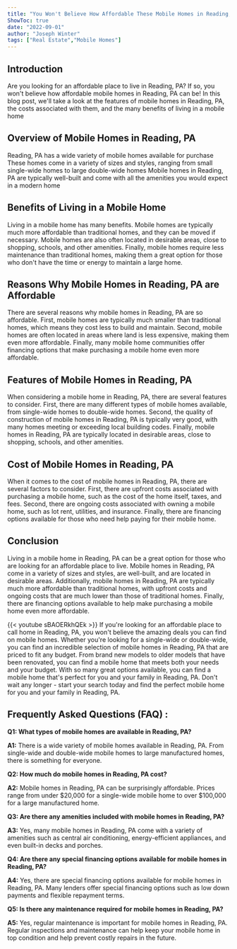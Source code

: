 ```yaml
---
title: "You Won't Believe How Affordable These Mobile Homes in Reading, PA Are!"
ShowToc: true 
date: "2022-09-01"
author: "Joseph Winter" 
tags: ["Real Estate","Mobile Homes"]
---
```

## Introduction
Are you looking for an affordable place to live in Reading, PA? If so, you won't believe how affordable mobile homes in Reading, PA can be! In this blog post, we'll take a look at the features of mobile homes in Reading, PA, the costs associated with them, and the many benefits of living in a mobile home 

## Overview of Mobile Homes in Reading, PA
Reading, PA has a wide variety of mobile homes available for purchase These homes come in a variety of sizes and styles, ranging from small single-wide homes to large double-wide homes Mobile homes in Reading, PA are typically well-built and come with all the amenities you would expect in a modern home

## Benefits of Living in a Mobile Home
Living in a mobile home has many benefits. Mobile homes are typically much more affordable than traditional homes, and they can be moved if necessary. Mobile homes are also often located in desirable areas, close to shopping, schools, and other amenities. Finally, mobile homes require less maintenance than traditional homes, making them a great option for those who don't have the time or energy to maintain a large home.

## Reasons Why Mobile Homes in Reading, PA are Affordable
There are several reasons why mobile homes in Reading, PA are so affordable. First, mobile homes are typically much smaller than traditional homes, which means they cost less to build and maintain. Second, mobile homes are often located in areas where land is less expensive, making them even more affordable. Finally, many mobile home communities offer financing options that make purchasing a mobile home even more affordable.

## Features of Mobile Homes in Reading, PA
When considering a mobile home in Reading, PA, there are several features to consider. First, there are many different types of mobile homes available, from single-wide homes to double-wide homes. Second, the quality of construction of mobile homes in Reading, PA is typically very good, with many homes meeting or exceeding local building codes. Finally, mobile homes in Reading, PA are typically located in desirable areas, close to shopping, schools, and other amenities.

## Cost of Mobile Homes in Reading, PA
When it comes to the cost of mobile homes in Reading, PA, there are several factors to consider. First, there are upfront costs associated with purchasing a mobile home, such as the cost of the home itself, taxes, and fees. Second, there are ongoing costs associated with owning a mobile home, such as lot rent, utilities, and insurance. Finally, there are financing options available for those who need help paying for their mobile home.

## Conclusion
Living in a mobile home in Reading, PA can be a great option for those who are looking for an affordable place to live. Mobile homes in Reading, PA come in a variety of sizes and styles, are well-built, and are located in desirable areas. Additionally, mobile homes in Reading, PA are typically much more affordable than traditional homes, with upfront costs and ongoing costs that are much lower than those of traditional homes. Finally, there are financing options available to help make purchasing a mobile home even more affordable.

{{< youtube sBAOERkhQEk >}} 
If you're looking for an affordable place to call home in Reading, PA, you won't believe the amazing deals you can find on mobile homes. Whether you're looking for a single-wide or double-wide, you can find an incredible selection of mobile homes in Reading, PA that are priced to fit any budget. From brand new models to older models that have been renovated, you can find a mobile home that meets both your needs and your budget. With so many great options available, you can find a mobile home that's perfect for you and your family in Reading, PA. Don't wait any longer - start your search today and find the perfect mobile home for you and your family in Reading, PA.

## Frequently Asked Questions (FAQ) :
**Q1: What types of mobile homes are available in Reading, PA?**

**A1:** There is a wide variety of mobile homes available in Reading, PA. From single-wide and double-wide mobile homes to large manufactured homes, there is something for everyone.

**Q2: How much do mobile homes in Reading, PA cost?**

**A2:** Mobile homes in Reading, PA can be surprisingly affordable. Prices range from under $20,000 for a single-wide mobile home to over $100,000 for a large manufactured home.

**Q3: Are there any amenities included with mobile homes in Reading, PA?**

**A3:** Yes, many mobile homes in Reading, PA come with a variety of amenities such as central air conditioning, energy-efficient appliances, and even built-in decks and porches.

**Q4: Are there any special financing options available for mobile homes in Reading, PA?**

**A4:** Yes, there are special financing options available for mobile homes in Reading, PA. Many lenders offer special financing options such as low down payments and flexible repayment terms.

**Q5: Is there any maintenance required for mobile homes in Reading, PA?**

**A5:** Yes, regular maintenance is important for mobile homes in Reading, PA. Regular inspections and maintenance can help keep your mobile home in top condition and help prevent costly repairs in the future.



